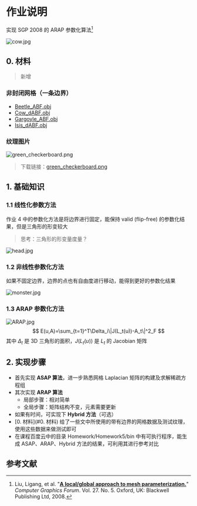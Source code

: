 # 作业说明

实现 SGP 2008 的 ARAP 参数化算法[^08Liu] 

![cow.jpg](https://cdn.jsdelivr.net/gh/Ubpa/USTC_CG_Data@master/Homeworks/05_ARAP/assets/cow.jpg)

## 0. 材料

> 新增

### 非封闭网格（一条边界）

- [Beetle_ABF.obj](https://cdn.jsdelivr.net/gh/Ubpa/USTC_CG_Data@master/Homeworks/05_ARAP/mesh/Beetle_ABF.obj) 
- [Cow_dABF.obj](https://cdn.jsdelivr.net/gh/Ubpa/USTC_CG_Data@master/Homeworks/05_ARAP/mesh/Cow_dABF.obj) 
- [Gargoyle_ABF.obj](https://cdn.jsdelivr.net/gh/Ubpa/USTC_CG_Data@master/Homeworks/05_ARAP/mesh/Gargoyle_ABF.obj) 
- [Isis_dABF.obj](https://cdn.jsdelivr.net/gh/Ubpa/USTC_CG_Data@master/Homeworks/05_ARAP/mesh/Isis_dABF.obj) 

### 纹理图片

![green_checkerboard.png](https://cdn.jsdelivr.net/gh/Ubpa/USTC_CG_Data@master/Homeworks/05_ARAP/green_checkerboard.png)

> 下载链接：[green_checkerboard.png](https://cdn.jsdelivr.net/gh/Ubpa/USTC_CG_Data@master/Homeworks/05_ARAP/green_checkerboard.png) 

## 1. 基础知识

### 1.1 线性化参数方法

作业 4 中的参数化方法是将边界进行固定，能保持 valid (flip-free) 的参数化结果，但是三角形的形变较大

> 思考：三角形的形变量度量？

![head.jpg](https://cdn.jsdelivr.net/gh/Ubpa/USTC_CG_Data@master/Homeworks/05_ARAP/assets/head.jpg)

### 1.2 非线性参数化方法

如果不固定边界，边界的点也有自由度进行移动，能得到更好的参数化结果

![monster.jpg](https://cdn.jsdelivr.net/gh/Ubpa/USTC_CG_Data@master/Homeworks/05_ARAP/assets/monster.jpg)

### 1.3 ARAP 参数化方法

![ARAP.jpg](https://cdn.jsdelivr.net/gh/Ubpa/USTC_CG_Data@master/Homeworks/05_ARAP/assets/ARAP.jpg)
$$
E(u,A)=\sum_{t=1}^T\Delta_i\|J(L_t(u))-A_t\|^2_F
$$
其中 $\Delta_t$ 是 3D 三角形的面积，$J(L_t(u))$ 是 $L_t$ 的 Jacobian 矩阵

## 2. 实现步骤

- 首先实现 **ASAP 算法**，进一步熟悉网格 Laplacian 矩阵的构建及求解稀疏方程组
- 其次实现 **ARAP 算法** 
  - 局部步骤：相对简单
  - 全局步骤：矩阵结构不变，元素需要更新
- 如果有时间，可实现下 **Hybrid 方法**（可选）
- [0. 材料](#0. 材料) 给了一些文中所使用的带有边界的网格数据及测试纹理，使用这些数据来做测试即可
- 在课程百度云中的目录 Homework/Homework5/bin 中有可执行程序，能生成 ASAP、ARAP、Hybrid 方法的结果，可利用其进行参考对比

## 参考文献

[^08Liu]:Liu, Ligang, et al. "[**A local/global approach to mesh parameterization.**](http://cs.harvard.edu/~sjg/papers/arap.pdf)" *Computer Graphics Forum*. Vol. 27. No. 5. Oxford, UK: Blackwell Publishing Ltd, 2008.


